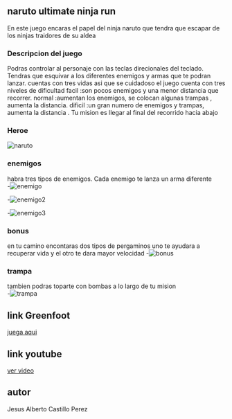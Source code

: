 ## naruto ultimate ninja run 

En este juego encaras el papel del ninja naruto que tendra que escapar de los ninjas traidores de su aldea

### Descripcion del juego

Podras controlar al personaje con las teclas direcionales del teclado. Tendras que esquivar a los diferentes enemigos y armas que te podran lanzar. cuentas con tres vidas asi que se cuidadoso  el juego cuenta con tres niveles de dificultad  facil :son pocos enemigos y una menor distancia que recorrer.  normal :aumentan los enemigos, se colocan algunas trampas , aumenta la distancia. dificil :un gran numero de enemigos y trampas, aumenta la distancia . Tu mision es llegar al final del recorrido hacia abajo 


### Heroe
![naruto](https://encrypted-tbn0.gstatic.com/images?q=tbn:ANd9GcSyTx4pa4GIeT-7MlT6NjW38ihpWq4Gzquz1dKYtE4I-F1WFx4A)

### enemigos
habra tres tipos de enemigos. Cada enemigo te lanza un arma diferente  
-![enemigo](http://de.narutopedia.eu/images/thumb/b/b9/Shinobu.png/250px-Shinobu.png)

-![enemigo2](https://myanimelist.cdn-dena.com/r/360x360/images/characters/16/108064.jpg?s=7bb236cd25bb3ef970ccc0975afdd054)

-![enemigo3](https://myanimelist.cdn-dena.com/images/characters/13/108065.jpg)

### bonus
en tu camino encontaras dos tipos de pergaminos
uno te ayudara a recuperar vida y el otro te dara mayor velocidad
-![bonus](https://vignette.wikia.nocookie.net/naruto/images/b/b7/Rollos.png/revision/latest?cb=20160122204324&path-prefix=es)

### trampa
tambien podras toparte con bombas a lo largo de tu mision  
-![trampa](https://pm1.narvii.com/6471/23c02f0e65eb8b6508eada0f0ced243783048167_hq.jpg)

## link Greenfoot
[juega aqui](http://www.greenfoot.org/scenarios/21849)

## link youtube
[ver video](https://www.youtube.com/watch?v=PDGWt7u1hTg&feature=youtu.be)

## autor
Jesus Alberto Castillo Perez
